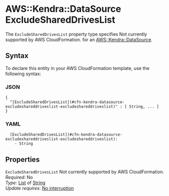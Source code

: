 # AWS::Kendra::DataSource ExcludeSharedDrivesList<a name="aws-properties-kendra-datasource-excludeshareddriveslist"></a>

<a name="aws-properties-kendra-datasource-excludeshareddriveslist-description"></a>The `ExcludeSharedDrivesList` property type specifies Not currently supported by AWS CloudFormation\. for an [AWS::Kendra::DataSource](aws-resource-kendra-datasource.md)\.

## Syntax<a name="aws-properties-kendra-datasource-excludeshareddriveslist-syntax"></a>

To declare this entity in your AWS CloudFormation template, use the following syntax:

### JSON<a name="aws-properties-kendra-datasource-excludeshareddriveslist-syntax.json"></a>

```
{
  "[ExcludeSharedDrivesList](#cfn-kendra-datasource-excludeshareddriveslist-excludeshareddriveslist)" : [ String, ... ]
}
```

### YAML<a name="aws-properties-kendra-datasource-excludeshareddriveslist-syntax.yaml"></a>

```
  [ExcludeSharedDrivesList](#cfn-kendra-datasource-excludeshareddriveslist-excludeshareddriveslist): 
    - String
```

## Properties<a name="aws-properties-kendra-datasource-excludeshareddriveslist-properties"></a>

`ExcludeSharedDrivesList`  <a name="cfn-kendra-datasource-excludeshareddriveslist-excludeshareddriveslist"></a>
Not currently supported by AWS CloudFormation\.  
*Required*: No  
*Type*: [List](#aws-properties-kendra-datasource-excludeshareddriveslist) of [String](#aws-properties-kendra-datasource-excludeshareddriveslist)  
*Update requires*: [No interruption](https://docs.aws.amazon.com/AWSCloudFormation/latest/UserGuide/using-cfn-updating-stacks-update-behaviors.html#update-no-interrupt)